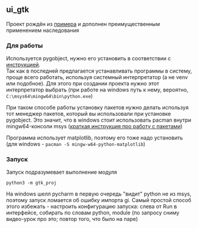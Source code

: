 ## ui_gtk
Проект рождён из [примера](https://matplotlib.org/stable/gallery/user_interfaces/embedding_in_gtk4_sgskip.html) и 
дополнен преимущественным применением наследования

### Для работы
Используется pygobject, нужно его установить в соответствии с [инструкцией](https://pygobject.readthedocs.io/en/latest/getting_started.html).  
Так как в последней предлагается устанавливать программы в систему, проще всего работать, используя системный 
интерпретатор (а не venv или подобное). Для этого при создании проекта нужно этот интерпретатор выбрать (при работе
на windows путь к нему, вероятно, `C:\msys64\mingw64\bin\python.exe`)

При таком способе работы установку пакетов нужно делать используя тот менеджер пакетов, который вы использовали при 
установке pygobject. Это значит, что в windows стоит использовать pacman внутри mingw64-консоли msys ([краткая 
инструкция про работу с пакетами](https://www.msys2.org/docs/package-management/))  

Программа использует matplotlib, поэтому его тоже надо установить (для windows - `pacman -S mingw-w64-python-matplotlib`)

### Запуск
Запуск подразумевает выполнение модуля 
```shell
python3 -m gtk_proj 
```

На windows шелл pycharm в первую очередь "видит" python не из msys, поэтому запуск ломается об
ошибку импорта gi. Самый простой способ этого избежать - настроить конфигурацию запуска: слева от 
Run в интерфейсе, собирать по словам python, module (по запросу сниму видео-урок про это; повтор того, что было на паре) 


